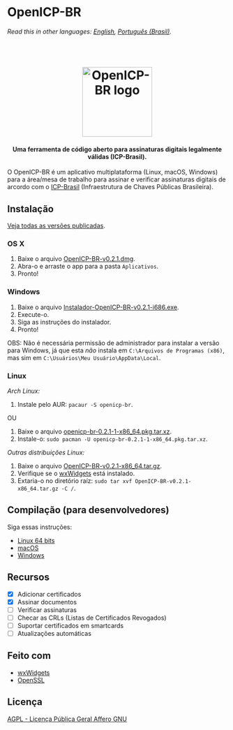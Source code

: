 # OpenICP-BR
*Read this in other languages: [English](README.md), [Português (Brasil)](README.pt-BR.md).*

<h1 align="center">
  <br>
  <img src="https://github.com/gjvnq/OpenICP-BR/blob/master/res/logo-512.png" alt="OpenICP-BR logo" width="160">
</h1>

<h4 align="center">Uma ferramenta de código aberto para assinaturas digitais legalmente válidas (ICP-Brasil).</h4>

O OpenICP-BR é um aplicativo multiplataforma (Linux, macOS, Windows) para a área/mesa de trabalho para assinar e verificar assinaturas digitais de arcordo com o <a href="http://www.iti.gov.br/icp-brasil" target="_blank">ICP-Brasil</a> (Infraestrutura de Chaves Públicas Brasileira).

## Instalação

[Veja todas as versões publicadas](https://github.com/gjvnq/OpenICP-BR/releases).

### OS X

1. Baixe o arquivo [OpenICP-BR-v0.2.1.dmg](https://github.com/gjvnq/OpenICP-BR/releases/download/v0.2.1/OpenICP-BR-v0.2.1.dmg).
2. Abra-o e arraste o app para a pasta `Aplicativos`.
3. Pronto!

### Windows

1. Baixe o arquivo [Instalador-OpenICP-BR-v0.2.1-i686.exe](https://github.com/gjvnq/OpenICP-BR/releases/download/v0.2.1/Instalador-OpenICP-BR-v0.2.1-i686.exe).
2. Execute-o.
3. Siga as instruções do instalador.
4. Pronto!

OBS: Não é necessária permissão de administrador para instalar a versão para Windows, já que esta *não* instala em `C:\Arquivos de Programas (x86)`, mas sim em `C:\Usuários\Meu Usuário\AppData\Local`.

### Linux

*Arch Linux:*

1. Instale pelo AUR: `pacaur -S openicp-br`.

OU

1. Baixe o arquivo [openicp-br-0.2.1-1-x86_64.pkg.tar.xz](https://github.com/gjvnq/OpenICP-BR/releases/download/v0.2.1/openicp-br-0.2.1-1-x86_64.pkg.tar.xz).
2. Instale-o: `sudo pacman -U openicp-br-0.2.1-1-x86_64.pkg.tar.xz`.

*Outras distribuições Linux:*

1. Baixe o arquivo [OpenICP-BR-v0.2.1-x86_64.tar.gz](https://github.com/gjvnq/OpenICP-BR/releases/download/v0.2.1/OpenICP-BR-v0.2.1-x86_64.tar.gz).
2. Verifique se o [wxWidgets](https://wxwidgets.org) está instalado.
3. Extaria-o no diretório raíz: `sudo tar xvf OpenICP-BR-v0.2.1-x86_64.tar.gz -C /`.

## Compilação (para desenvolvedores)

Siga essas instruções:

  * [Linux 64 bits](COMPILE.linux.arch.64bit.md)
  * [macOS](COMPILE.macOS.md)
  * [Windows](COMPILE.win.md)

## Recursos

- [x] Adicionar certificados
- [x] Assinar documentos
- [ ] Verificar assinaturas
- [ ] Checar as CRLs (Listas de Certificados Revogados)
- [ ] Suportar certificados em smartcards
- [ ] Atualizações automáticas

## Feito com
- [wxWidgets](https://wxwidgets.org)
- [OpenSSL](https://www.openssl.org)

## Licença

[AGPL - Licença Pública Geral Affero GNU](http://licencas.softwarelivre.org/agpl-3.0.pt-br.html)